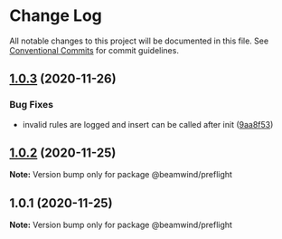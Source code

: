 # Change Log

All notable changes to this project will be documented in this file.
See [Conventional Commits](https://conventionalcommits.org) for commit guidelines.

## [1.0.3](https://github.com/kenoxa/beamwind/compare/@beamwind/preflight@1.0.2...@beamwind/preflight@1.0.3) (2020-11-26)


### Bug Fixes

* invalid rules are logged and insert can be called after init ([9aa8f53](https://github.com/kenoxa/beamwind/commit/9aa8f53f3bdf32f7f7a014151d6e399b0ab18e26))





## [1.0.2](https://github.com/kenoxa/beamwind/compare/@beamwind/preflight@1.0.1...@beamwind/preflight@1.0.2) (2020-11-25)

**Note:** Version bump only for package @beamwind/preflight

## 1.0.1 (2020-11-25)

**Note:** Version bump only for package @beamwind/preflight
